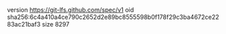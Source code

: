 version https://git-lfs.github.com/spec/v1
oid sha256:6c4a410a4ce790c2652d2e89bc8555598b0f178f29c3ba4672ce2283ac21baf3
size 8297
